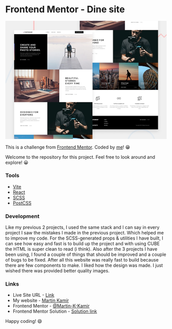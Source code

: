 # Frontend Mentor - Dine site

![preview of the site](preview.jpg)

This is a challenge from [Frontend Mentor](https://www.frontendmentor.io/). Coded by [me](https://www.frontendmentor.io/profile/Martin-K-Kamir)! 😁

Welcome to the repository for this project. Feel free to look around and explore! 😀

### Tools

- [Vite](https://vitejs.dev/)
- [React](https://reactjs.org/)
- [SCSS](https://sass-lang.com/)
- [PostCSS](https://postcss.org/)

### Development
Like my previous 2 projects, I used the same stack and I can say in every project I saw the mistakes I made in the previous project. Which helped me to improve my code. For the SCSS-generated props & utilities I have built, I can see how easy and fast is to build up the project and with using CUBE the HTML is super clean to read (i think). Also after the 3 projects I have been using, I found a couple of things that should be improved and a couple of bugs to be fixed. After all this website was really fast to build because there are few components to make. I liked how the design was made. I just wished there was provided better quality images.

### Links

- Live Site URL - [Link](https://dine-martinkamir.netlify.app/)
- My website - [Martin Kamír](https://martinkamir.com/)
- Frontend Mentor - [@Martin-K-Kamir](https://www.frontendmentor.io/profile/Martin-K-Kamir)
- Frontend Mentor Solution - [Solution link](https://www.frontendmentor.io/solutions/arch-studio-site-created-with-react-and-scss-bsV8ooK0-f)

Happy coding! 😄